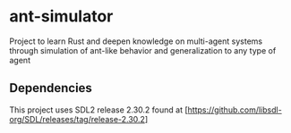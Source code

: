 # ant-simulator
Project to learn Rust and deepen knowledge on multi-agent systems through simulation of ant-like behavior and generalization to any type of agent

## Dependencies
This project uses SDL2 release 2.30.2 found at [https://github.com/libsdl-org/SDL/releases/tag/release-2.30.2]